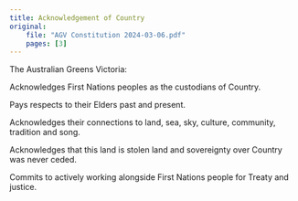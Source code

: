 ```yaml
---
title: Acknowledgement of Country
original:
    file: "AGV Constitution 2024-03-06.pdf"
    pages: [3]
---
```


The Australian Greens Victoria:

Acknowledges First Nations peoples as the custodians of Country.

Pays respects to their Elders past and present.

Acknowledges their connections to land, sea, sky, culture, community,
tradition and song.

Acknowledges that this land is stolen land and sovereignty over Country
was never ceded.

Commits to actively working alongside First Nations people for Treaty
and justice.

